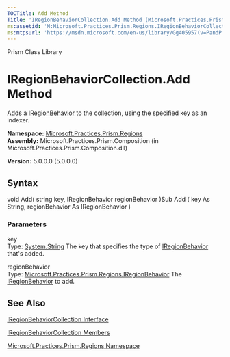 ```yaml
---
TOCTitle: Add Method
Title: 'IRegionBehaviorCollection.Add Method (Microsoft.Practices.Prism.Regions)'
ms:assetid: 'M:Microsoft.Practices.Prism.Regions.IRegionBehaviorCollection.Add(System.String,Microsoft.Practices.Prism.Regions.IRegionBehavior)'
ms:mtpsurl: 'https://msdn.microsoft.com/en-us/library/Gg405957(v=PandP.50)'
---
```


Prism Class Library

IRegionBehaviorCollection.Add Method
========================================

Adds a [IRegionBehavior](https://msdn.microsoft.com/library/microsoft.practices.prism.regions.iregionbehavior) to the collection, using the specified key as an indexer.

**Namespace:** [Microsoft.Practices.Prism.Regions](https://msdn.microsoft.com/library/microsoft.practices.prism.regions)
**Assembly:** Microsoft.Practices.Prism.Composition (in Microsoft.Practices.Prism.Composition.dll)

**Version:** 5.0.0.0 (5.0.0.0)

## Syntax


void Add( string key, IRegionBehavior regionBehavior )Sub Add ( key As String, regionBehavior As IRegionBehavior )

### Parameters

key  
Type: [System.String](http://msdn.microsoft.com/en-us/library/s1wwdcbf)
The key that specifies the type of [IRegionBehavior](https://msdn.microsoft.com/library/microsoft.practices.prism.regions.iregionbehavior) that's added.

regionBehavior  
Type: [Microsoft.Practices.Prism.Regions.IRegionBehavior](https://msdn.microsoft.com/library/microsoft.practices.prism.regions.iregionbehavior)
The [IRegionBehavior](https://msdn.microsoft.com/library/microsoft.practices.prism.regions.iregionbehavior) to add.

See Also
--------


[IRegionBehaviorCollection Interface](https://msdn.microsoft.com/library/microsoft.practices.prism.regions.iregionbehaviorcollection)

[IRegionBehaviorCollection Members](https://msdn.microsoft.com/allmembers.t:microsoft.practices.prism.regions.iregionbehaviorcollection)

[Microsoft.Practices.Prism.Regions Namespace](https://msdn.microsoft.com/library/microsoft.practices.prism.regions)

